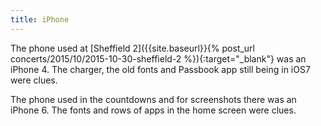 ```yaml
---
title: iPhone
---
```

The phone used at [Sheffield 2]({{site.baseurl}}{% post_url concerts/2015/10/2015-10-30-sheffield-2 %}){:target="_blank"} was an iPhone 4. The charger, the old fonts and Passbook app still being in iOS7 were clues.

The phone used in the countdowns and for screenshots there was an iPhone 6. The fonts and rows of apps in the home screen were clues.
